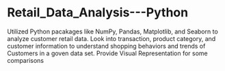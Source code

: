 # Retail_Data_Analysis---Python
Utilized Python pacakages like NumPy, Pandas, Matplotlib, and Seaborn to analyze customer retail data. Look into transaction, product category, and customer information to understand shopping behaviors and trends of Customers in a goven data set. Provide Visual Representation for some comparisons 

